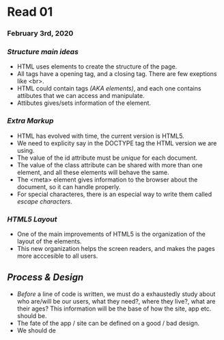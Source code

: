 # Read 01

### February 3rd, 2020

### _Structure main ideas_

* HTML uses elements to create the structure of the page.
* All tags have a opening tag, and a closing tag. There are few exeptions like &lt;br&gt;.
* HTML could contain tags _(AKA elements)_, and each one contains attibutes that we can access and manipulate.
* Attibutes gives/sets information of the element.


### _Extra Markup_

* HTML has evolved with time, the current version is HTML5. 
* We need to explicity say in the DOCTYPE tag the HTML version we are using.
* The value of the id attribute must be _unique_ for each document.
* The value of the class attribute can be shared with more than one element, and all these elements will behave the same.
* The &lt;meta&gt; element gives information to the browser about the document, so it can handle properly.
* For special characteres, there is an especial way to write them called _escape characters_.

### _HTML5 Layout_

* One of the main improvements of HTML5 is the organization of the layout of the elements.
* This new organization helps the screen readers, and makes the pages more acccesible to all users.

## _Process & Design_

* _Before_ a line of code is written, we must do a exhaustedly study about who are/will be our users, what they need?, where they live?, what are their ages? This information will be the base of how the site, app etc. should be.
* The fate of the app / site can be defined on a good / bad design.
* We should de

